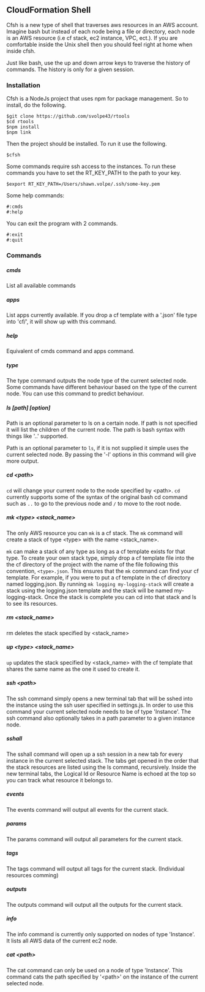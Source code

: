 ## CloudFormation Shell

Cfsh is a new type of shell that traverses aws resources in an AWS account. Imagine bash but instead of each node being a file or directory, each node is an AWS resource (i.e cf stack, ec2 instance, VPC, ect.). If you are comfortable inside the Unix shell then you should feel right at home when inside cfsh.

Just like bash, use the up and down arrow keys to traverse the history of commands. The history is only for a given session.

### Installation
Cfsh is a NodeJs project that uses npm for package management. So to install, do the following.
```
$git clone https://github.com/svolpe43/rtools
$cd rtools
$npm install
$npm link
```
Then the project should be installed. To run it use the following.
```
$cfsh
```

Some commands require ssh access to the instances. To run these commands you have to set the RT_KEY_PATH to the path to your key.
```
$export RT_KEY_PATH=/Users/shawn.volpe/.ssh/some-key.pem
```

Some help commands:
```
#:cmds
#:help
```

You can exit the program with 2 commands.
```
#:exit
#:quit
```

### Commands

##### cmds
List all available commands

##### apps
List apps currently available. If you drop a cf template with a '.json' file type into 'cf/', it will show up with this command.

##### help
Equivalent of cmds command and apps command.

##### type
The type command outputs the node type of the current selected node. Some commands have different behaviour based on the type of the current node. You can use this command to predict behaviour.

##### ls [path] [option]
Path is an optional parameter to ls on a certain node. If path is not specified it will list the children of the current node. The path is bash syntax with things like '..' supported.

Path is an optional parameter to `ls`, if it is not supplied it simple uses the current selected node. By passing the '-l' options in this command will give more output.

##### cd \<path\>
`cd` will change your current node to the node specified by \<path\>. `cd` currently supports some of the syntax of the original bash cd command such as `..` to go to the previous node and `/` to move to the root node.

##### mk \<type\> \<stack_name\>
The only AWS resource you can `mk` is a cf stack. The `mk` command will create a stack of type \<type\> with the name \<stack_name\>.

`mk` can make a stack of any type as long as a cf template exists for that type. To create your own stack type, simply drop a cf template file into the the cf directory of the project with the name of the file following this convention, `<type>.json`. This ensures that the `mk` command can find your cf template. For example, if you were to put a cf template in the cf directory named logging.json. By running `mk logging my-logging-stack` will create a stack using the logging.json template and the stack will be named my-logging-stack. Once the stack is complete you can cd into that stack and ls to see its resources.

##### rm \<stack_name\>
rm deletes the stack specified by \<stack_name\>

##### up \<type\> \<stack_name\>
`up` updates the stack specified by \<stack_name\> with the cf template that shares the same name as the one it used to create it.

##### ssh \<path\>
The ssh command simply opens a new terminal tab that will be sshed into the instance using the ssh user specified in settings.js. In order to use this command your current selected node needs to be of type 'Instance'. The ssh command also optionally takes in a path parameter to a given instance node.

##### sshall
The sshall command will open up a ssh session in a new tab for every instance in the current selected stack. The tabs get opened in the order that the stack resources are listed using the ls command, recursively. Inside the new terminal tabs, the Logical Id or Resource Name is echoed at the top so you can track what resource it belongs to.

##### events
The events command will output all events for the current stack.

##### params
The params command will output all parameters for the current stack.

##### tags
The tags command will output all tags for the current stack. (Individual resources comming)

##### outputs
The outputs command will output all the outputs for the current stack.

##### info
The info command is currently only supported on nodes of type 'Instance'. It lists all AWS data of the current ec2 node.

##### cat \<path\>
The cat command can only be used on a node of type 'Instance'. This command cats the path specified by '\<path\>' on the instance of the current selected node.
